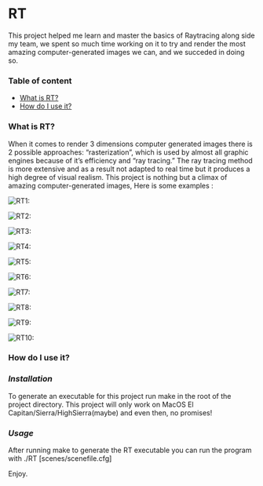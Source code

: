 # RT
This project helped me learn and master the basics of Raytracing along side my team, we spent
so much time working on it to try and render the most amazing computer-generated images we can,
and we succeded in doing so.

### Table of content
* [What is RT?](#what-is-fdf)
* [How do I use it?](#how-do-i-use-it)


### What is RT?
When it comes to render 3 dimensions computer generated images there is 2 possible
approaches: “rasterization”, which is used by almost all graphic engines because of it’s
efficiency and “ray tracing.” The ray tracing method is more extensive and as a result
not adapted to real time but it produces a high degree of visual realism.
This project is nothing but a climax of amazing computer-generated images, Here is some examples :

![RT1:](https://github.com/abidaaa/RT/blob/master/Images/6.png)

![RT2:](https://github.com/abidaaa/RT/blob/master/Images/7.png)

![RT3:](https://github.com/abidaaa/RT/blob/master/Images/8.png)

![RT4:](https://github.com/abidaaa/RT/blob/master/Images/9.png)

![RT5:](https://github.com/abidaaa/RT/blob/master/Images/10.png)

![RT6:](https://github.com/abidaaa/RT/blob/master/Images/2.png)

![RT7:](https://github.com/abidaaa/RT/blob/master/Images/13.png)

![RT8:](https://github.com/abidaaa/RT/blob/master/Images/14.png)

![RT9:](https://github.com/abidaaa/RT/blob/master/Images/4.png)

![RT10:](https://github.com/abidaaa/RT/blob/master/Images/5.png)


### How do I use it?

### *Installation*

To generate an executable for this project run make in the root of the project directory. 
This project will only work on MacOS El Capitan/Sierra/HighSierra(maybe) and even then, no promises!

### *Usage*

After running make to generate the RT executable you can run the program with ./RT [scenes/scenefile.cfg]

Enjoy.